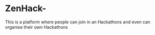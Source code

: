 # ZenHack-
This is a platform where people can join in an Hackathons and even can organise their own Hackathons
